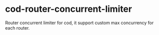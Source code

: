 # cod-router-concurrent-limiter

Router concurrent limiter for cod, it support custom max concurrency for each router.


